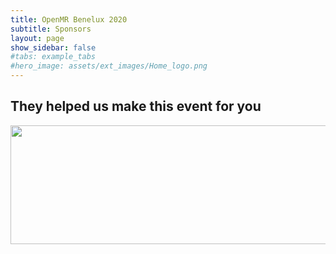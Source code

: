 ```yaml
---
title: OpenMR Benelux 2020
subtitle: Sponsors
layout: page
show_sidebar: false
#tabs: example_tabs
#hero_image: assets/ext_images/Home_logo.png
---
```


## They helped us make this event for you

<img style="float: left;" src="../assets/ext_images/Sponsor_page.png" width="1230" height="190"> 
